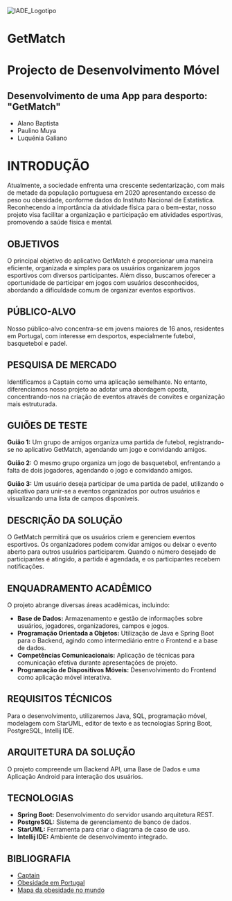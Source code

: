 
![IADE_Logotipo](https://github.com/alanocb/GetMatch/assets/99679262/8b1cf2d9-450c-401f-95fc-0503477ea318)

# GetMatch
# Projecto de Desenvolvimento Móvel

## Desenvolvimento de uma App para desporto: "GetMatch"
- Alano Baptista
- Paulino Muya
- Luquénia Galiano

# INTRODUÇÃO

Atualmente, a sociedade enfrenta uma crescente sedentarização, com mais de metade da população portuguesa em 2020 apresentando excesso de peso ou obesidade, conforme dados do Instituto Nacional de Estatística. Reconhecendo a importância da atividade física para o bem-estar, nosso projeto visa facilitar a organização e participação em atividades esportivas, promovendo a saúde física e mental.

## OBJETIVOS

O principal objetivo do aplicativo GetMatch é proporcionar uma maneira eficiente, organizada e simples para os usuários organizarem jogos esportivos com diversos participantes. Além disso, buscamos oferecer a oportunidade de participar em jogos com usuários desconhecidos, abordando a dificuldade comum de organizar eventos esportivos.

## PÚBLICO-ALVO

Nosso público-alvo concentra-se em jovens maiores de 16 anos, residentes em Portugal, com interesse em desportos, especialmente futebol, basquetebol e padel.

## PESQUISA DE MERCADO

Identificamos a Captain como uma aplicação semelhante. No entanto, diferenciamos nosso projeto ao adotar uma abordagem oposta, concentrando-nos na criação de eventos através de convites e organização mais estruturada.

## GUIÕES DE TESTE

**Guião 1:** Um grupo de amigos organiza uma partida de futebol, registrando-se no aplicativo GetMatch, agendando um jogo e convidando amigos.

**Guião 2:** O mesmo grupo organiza um jogo de basquetebol, enfrentando a falta de dois jogadores, agendando o jogo e convidando amigos.

**Guião 3:** Um usuário deseja participar de uma partida de padel, utilizando o aplicativo para unir-se a eventos organizados por outros usuários e visualizando uma lista de campos disponíveis.

## DESCRIÇÃO DA SOLUÇÃO

O GetMatch permitirá que os usuários criem e gerenciem eventos esportivos. Os organizadores podem convidar amigos ou deixar o evento aberto para outros usuários participarem. Quando o número desejado de participantes é atingido, a partida é agendada, e os participantes recebem notificações.

## ENQUADRAMENTO ACADÊMICO

O projeto abrange diversas áreas acadêmicas, incluindo:

- **Base de Dados:** Armazenamento e gestão de informações sobre usuários, jogadores, organizadores, campos e jogos.
- **Programação Orientada a Objetos:** Utilização de Java e Spring Boot para o Backend, agindo como intermediário entre o Frontend e a base de dados.
- **Competências Comunicacionais:** Aplicação de técnicas para comunicação efetiva durante apresentações de projeto.
- **Programação de Dispositivos Móveis:** Desenvolvimento do Frontend como aplicação móvel interativa.

## REQUISITOS TÉCNICOS

Para o desenvolvimento, utilizaremos Java, SQL, programação móvel, modelagem com StarUML, editor de texto e as tecnologias Spring Boot, PostgreSQL, Intellij IDE.

## ARQUITETURA DA SOLUÇÃO

O projeto compreende um Backend API, uma Base de Dados e uma Aplicação Android para interação dos usuários.

## TECNOLOGIAS

- **Spring Boot:** Desenvolvimento do servidor usando arquitetura REST.
- **PostgreSQL:** Sistema de gerenciamento de banco de dados.
- **StarUML:** Ferramenta para criar o diagrama de caso de uso.
- **Intellij IDE:** Ambiente de desenvolvimento integrado.

## BIBLIOGRAFIA

- [Captain](https://www.captain.pt/pt)
- [Obesidade em Portugal](https://anjosdanoite.pt/obesidade-emportugal/#:~:text=De%20acordo%20com%20Instituto%20Nacional,de%20peso%20(incluindo%20obesidade))
- [Mapa da obesidade no mundo](https://gizmodo.uol.com.br/mapa-mostra-a-obesidade-no-mundo-divididapor-paises/)